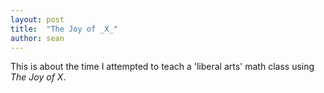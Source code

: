```yaml
---
layout: post
title:  "The Joy of _X_"
author: sean
---
```

This is about the time I attempted to teach a 'liberal arts' math class using _The Joy of X_.